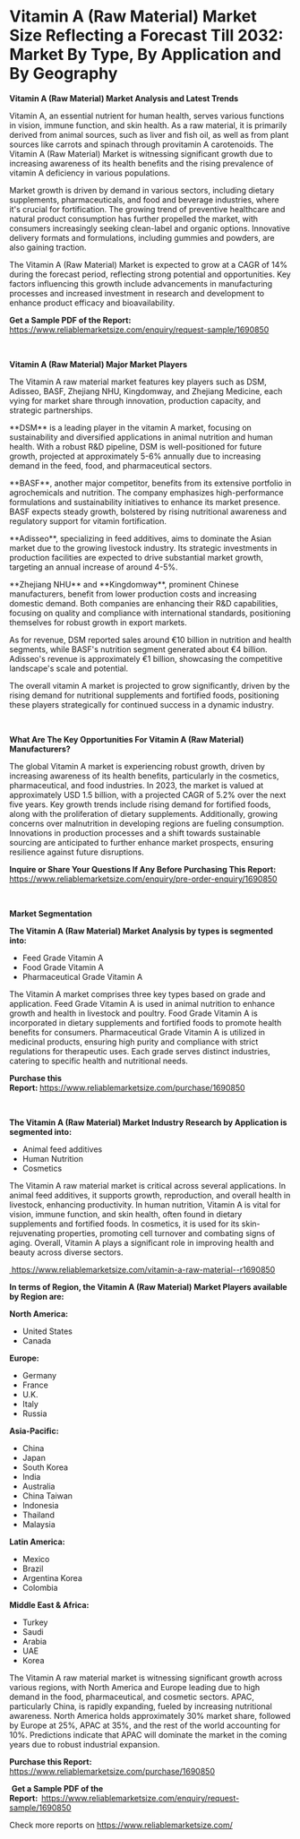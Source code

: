 <p><h1>Vitamin A (Raw Material) Market Size Reflecting a Forecast Till 2032: Market By Type, By Application and By Geography</h1></p><p><strong>Vitamin A (Raw Material) Market Analysis and Latest Trends</strong></p>
<p><p>Vitamin A, an essential nutrient for human health, serves various functions in vision, immune function, and skin health. As a raw material, it is primarily derived from animal sources, such as liver and fish oil, as well as from plant sources like carrots and spinach through provitamin A carotenoids. The Vitamin A (Raw Material) Market is witnessing significant growth due to increasing awareness of its health benefits and the rising prevalence of vitamin A deficiency in various populations.</p><p>Market growth is driven by demand in various sectors, including dietary supplements, pharmaceuticals, and food and beverage industries, where it's crucial for fortification. The growing trend of preventive healthcare and natural product consumption has further propelled the market, with consumers increasingly seeking clean-label and organic options. Innovative delivery formats and formulations, including gummies and powders, are also gaining traction.</p><p>The Vitamin A (Raw Material) Market is expected to grow at a CAGR of 14% during the forecast period, reflecting strong potential and opportunities. Key factors influencing this growth include advancements in manufacturing processes and increased investment in research and development to enhance product efficacy and bioavailability.</p></p>
<p><strong>Get a Sample PDF of the Report:&nbsp;</strong> <a href="https://www.reliablemarketsize.com/enquiry/request-sample/1690850?utm_campaign=1884&utm_medium=2&utm_source=Github&utm_content=ia&utm_term=06012025&utm_id=vitamin-a-raw-material">https://www.reliablemarketsize.com/enquiry/request-sample/1690850</a></p>
<p>&nbsp;</p>
<p><strong>Vitamin A (Raw Material) Major Market Players</strong></p>
<p><p>The Vitamin A raw material market features key players such as DSM, Adisseo, BASF, Zhejiang NHU, Kingdomway, and Zhejiang Medicine, each vying for market share through innovation, production capacity, and strategic partnerships.</p><p>**DSM** is a leading player in the vitamin A market, focusing on sustainability and diversified applications in animal nutrition and human health. With a robust R&D pipeline, DSM is well-positioned for future growth, projected at approximately 5-6% annually due to increasing demand in the feed, food, and pharmaceutical sectors.</p><p>**BASF**, another major competitor, benefits from its extensive portfolio in agrochemicals and nutrition. The company emphasizes high-performance formulations and sustainability initiatives to enhance its market presence. BASF expects steady growth, bolstered by rising nutritional awareness and regulatory support for vitamin fortification.</p><p>**Adisseo**, specializing in feed additives, aims to dominate the Asian market due to the growing livestock industry. Its strategic investments in production facilities are expected to drive substantial market growth, targeting an annual increase of around 4-5%.</p><p>**Zhejiang NHU** and **Kingdomway**, prominent Chinese manufacturers, benefit from lower production costs and increasing domestic demand. Both companies are enhancing their R&D capabilities, focusing on quality and compliance with international standards, positioning themselves for robust growth in export markets.</p><p>As for revenue, DSM reported sales around €10 billion in nutrition and health segments, while BASF's nutrition segment generated about €4 billion. Adisseo's revenue is approximately €1 billion, showcasing the competitive landscape's scale and potential.</p><p>The overall vitamin A market is projected to grow significantly, driven by the rising demand for nutritional supplements and fortified foods, positioning these players strategically for continued success in a dynamic industry.</p></p>
<p>&nbsp;</p>
<p><strong>What Are The Key Opportunities For Vitamin A (Raw Material) Manufacturers?</strong></p>
<p><p>The global Vitamin A market is experiencing robust growth, driven by increasing awareness of its health benefits, particularly in the cosmetics, pharmaceutical, and food industries. In 2023, the market is valued at approximately USD 1.5 billion, with a projected CAGR of 5.2% over the next five years. Key growth trends include rising demand for fortified foods, along with the proliferation of dietary supplements. Additionally, growing concerns over malnutrition in developing regions are fueling consumption. Innovations in production processes and a shift towards sustainable sourcing are anticipated to further enhance market prospects, ensuring resilience against future disruptions.</p></p>
<p><strong>Inquire or Share Your Questions If Any Before Purchasing This Report:</strong> <a href="https://www.reliablemarketsize.com/enquiry/pre-order-enquiry/1690850?utm_campaign=1884&utm_medium=2&utm_source=Github&utm_content=ia&utm_term=06012025&utm_id=vitamin-a-raw-material">https://www.reliablemarketsize.com/enquiry/pre-order-enquiry/1690850</a></p>
<p>&nbsp;</p>
<p><strong>Market Segmentation</strong></p>
<p><strong>The Vitamin A (Raw Material) Market Analysis by types is segmented into:</strong></p>
<p><ul><li>Feed Grade Vitamin A</li><li>Food Grade Vitamin A</li><li>Pharmaceutical Grade Vitamin A</li></ul></p>
<p><p>The Vitamin A market comprises three key types based on grade and application. Feed Grade Vitamin A is used in animal nutrition to enhance growth and health in livestock and poultry. Food Grade Vitamin A is incorporated in dietary supplements and fortified foods to promote health benefits for consumers. Pharmaceutical Grade Vitamin A is utilized in medicinal products, ensuring high purity and compliance with strict regulations for therapeutic uses. Each grade serves distinct industries, catering to specific health and nutritional needs.</p></p>
<p><strong>Purchase this Report:&nbsp;</strong><a href="https://www.reliablemarketsize.com/purchase/1690850?utm_campaign=1884&utm_medium=2&utm_source=Github&utm_content=ia&utm_term=06012025&utm_id=vitamin-a-raw-material">https://www.reliablemarketsize.com/purchase/1690850</a></p>
<p>&nbsp;</p>
<p><strong>The Vitamin A (Raw Material) Market Industry Research by Application is segmented into:</strong></p>
<p><ul><li>Animal feed additives</li><li>Human Nutrition</li><li>Cosmetics</li></ul></p>
<p><p>The Vitamin A raw material market is critical across several applications. In animal feed additives, it supports growth, reproduction, and overall health in livestock, enhancing productivity. In human nutrition, Vitamin A is vital for vision, immune function, and skin health, often found in dietary supplements and fortified foods. In cosmetics, it is used for its skin-rejuvenating properties, promoting cell turnover and combating signs of aging. Overall, Vitamin A plays a significant role in improving health and beauty across diverse sectors.</p></p>
<p><a href="https://www.reliablemarketsize.com/vitamin-a-raw-material--r1690850?utm_campaign=1884&utm_medium=2&utm_source=Github&utm_content=ia&utm_term=06012025&utm_id=vitamin-a-raw-material">&nbsp;https://www.reliablemarketsize.com/vitamin-a-raw-material--r1690850</a></p>
<p><strong>In terms of Region, the Vitamin A (Raw Material) Market Players available by Region are:</strong></p>
<p>
    <p> <strong> North America: </strong>
        <ul>
            <li>United States</li>
            <li>Canada</li>
        </ul>
        </p> 
    <p> <strong> Europe: </strong>
        <ul>
            <li>Germany</li>
            <li>France</li>
            <li>U.K.</li>
            <li>Italy</li>
            <li>Russia</li>
        </ul>
        </p> 
    <p> <strong> Asia-Pacific: </strong>
        <ul>
            <li>China</li>
            <li>Japan</li>
            <li>South Korea</li>
            <li>India</li>
            <li>Australia</li>
            <li>China Taiwan</li>
            <li>Indonesia</li>
            <li>Thailand</li>
            <li>Malaysia</li>
        </ul>
        </p> 
    <p> <strong> Latin America: </strong>
        <ul>
            <li>Mexico</li>
            <li>Brazil</li>
            <li>Argentina Korea</li>
            <li>Colombia</li>
        </ul>
        </p> 
    <p> <strong> Middle East & Africa: </strong>
        <ul>
            <li>Turkey</li>
            <li>Saudi</li>
            <li>Arabia</li>
            <li>UAE</li>
            <li>Korea</li>
        </ul>
    </p>
    </p>
<p><p>The Vitamin A raw material market is witnessing significant growth across various regions, with North America and Europe leading due to high demand in the food, pharmaceutical, and cosmetic sectors. APAC, particularly China, is rapidly expanding, fueled by increasing nutritional awareness. North America holds approximately 30% market share, followed by Europe at 25%, APAC at 35%, and the rest of the world accounting for 10%. Predictions indicate that APAC will dominate the market in the coming years due to robust industrial expansion.</p></p>
<p><strong>Purchase this Report: </strong><a href="https://www.reliablemarketsize.com/purchase/1690850?utm_campaign=1884&utm_medium=2&utm_source=Github&utm_content=ia&utm_term=06012025&utm_id=vitamin-a-raw-material">https://www.reliablemarketsize.com/purchase/1690850</a></p>
<p>&nbsp;<strong>Get a Sample PDF of the Report:&nbsp;&nbsp;</strong><a href="https://www.reliablemarketsize.com/enquiry/request-sample/1690850?utm_campaign=1884&utm_medium=2&utm_source=Github&utm_content=ia&utm_term=06012025&utm_id=vitamin-a-raw-material">https://www.reliablemarketsize.com/enquiry/request-sample/1690850</a></p>
<p><strong></strong></p>
<p>Check more reports on <a href="https://www.reliablemarketsize.com/?utm_campaign=1884&utm_medium=2&utm_source=Github&utm_content=ia&utm_term=06012025&utm_id=vitamin-a-raw-material">https://www.reliablemarketsize.com/</a></p>